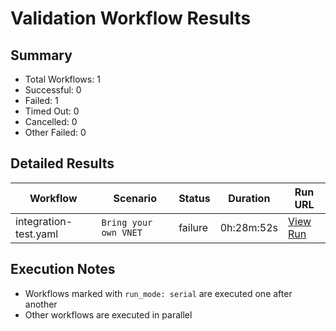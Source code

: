# Validation Workflow Results

## Summary
- Total Workflows: 1
- Successful: 0
- Failed: 1
- Timed Out: 0
- Cancelled: 0
- Other Failed: 0

## Detailed Results

| Workflow | Scenario | Status | Duration | Run URL |
|----------|----------|---------|-----------|----------|
| integration-test.yaml | `Bring your own VNET` | failure | 0h:28m:52s | [View Run](https://github.com/azure-javaee/azure.websphere-traditional.singleserver/actions/runs/16562373330) |


## Execution Notes
- Workflows marked with `run_mode: serial` are executed one after another
- Other workflows are executed in parallel
